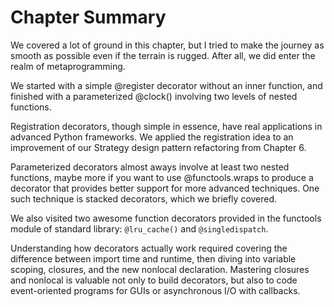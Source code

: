 # Chapter Summary

We covered a lot of ground in this chapter, but I tried to make the 
journey as smooth as possible even if the terrain is rugged. After all, 
we did enter the realm of metaprogramming.

We started with a simple @register decorator without an inner function, 
and finished with a parameterized @clock() involving two levels of nested
functions.

Registration decorators, though simple in essence, have real applications
in advanced Python frameworks. We applied the registration idea to an 
improvement of our Strategy design pattern refactoring from Chapter 6.

Parameterized decorators almost aways involve at least two nested 
functions, maybe more if you want to use @functools.wraps to produce a 
decorator that provides better support for more advanced techniques. One 
such technique is stacked decorators, which we briefly covered.

We also visited two awesome function decorators provided in the functools
module of standard library: `@lru_cache()` and `@singledispatch`.

Understanding how decorators actually work required covering the 
difference between import time and runtime, then diving into variable 
scoping, closures, and the new nonlocal declaration. Mastering closures 
and nonlocal is valuable not only to build decorators, but also to code 
event-oriented programs for GUIs or asynchronous I/O with callbacks.
